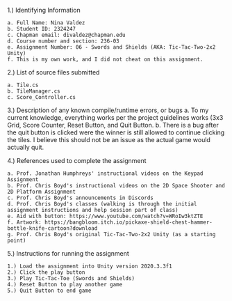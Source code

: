 1.) Identifying Information

	a. Full Name: Nina Valdez
	b. Student ID: 2324247
	c. Chapman email: divaldez@chapman.edu
	d. Course number and section: 236-03
	e. Assignment Number: 06 - Swords and Shields (AKA: Tic-Tac-Two-2x2 Unity)
	f. This is my own work, and I did not cheat on this assignment.

2.) List of source files submitted

	a. Tile.cs
	b. TileManager.cs
	c. Score_Controller.cs

3.) Description of any known compile/runtime errors, or bugs
	a. To my current knowledge, everything works per the project guidelines works (3x3 Grid, Score Counter, Reset Button, and Quit Button.
	b. There is a bug after the quit button is clicked were the winner is still allowed to continue clicking the tiles. I believe this should not be an issue as the actual game would actually quit. 

4.) References used to complete the assignment

	a. Prof. Jonathan Humphreys' instructional videos on the Keypad Assignment 
	b. Prof. Chris Boyd's instructional videos on the 2D Space Shooter and 2D Platform Assignment 
	c. Prof. Chris Boyd's announcements in Discords
	d. Prof. Chris Boyd's classes (walking is through the initial assignment instructions and help session part of class)
	e. Aid with button: https://www.youtube.com/watch?v=WRoIw3ktZTE
	f. Artwork: https://bangbloom.itch.io/pickaxe-shield-chest-hammer-bottle-knife-cartoon?download
	g. Prof. Chris Boyd's original Tic-Tac-Two-2x2 Unity (as a starting point)


5.) Instructions for running the assignment

	1.) Load the assignment into Unity version 2020.3.3f1
	2.) Click the play button
	3.) Play Tic-Tac-Toe (Swords and Shields)
	4.) Reset Button to play another game
	5.) Quit Button to end game
